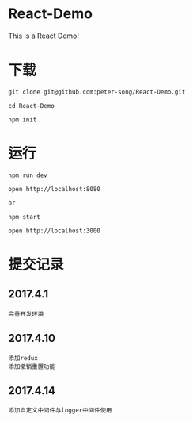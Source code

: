 # React-Demo
This is a React Demo!

# 下载

````
git clone git@github.com:peter-song/React-Demo.git

cd React-Demo

npm init
````

# 运行

````
npm run dev

open http://localhost:8080

or

npm start

open http://localhost:3000
````

# 提交记录

## 2017.4.1

```
完善开发环境
```

## 2017.4.10

```
添加redux
添加撤销重置功能
```

## 2017.4.14

```
添加自定义中间件与logger中间件使用
```